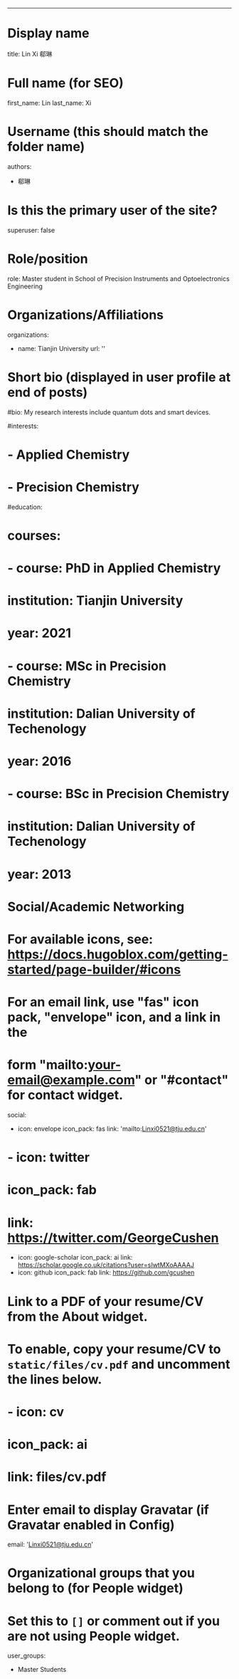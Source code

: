 ---
# Display name
title: Lin Xi 郗琳

# Full name (for SEO)
first_name: Lin
last_name: Xi

# Username (this should match the folder name)
authors:
  - 郗琳

# Is this the primary user of the site?
superuser: false

# Role/position
role: Master student in School of Precision Instruments and Optoelectronics Engineering

# Organizations/Affiliations
organizations:
  - name: Tianjin University
    url: ''

# Short bio (displayed in user profile at end of posts)
#bio: My research interests include quantum dots and smart devices.

#interests:
#  - Applied Chemistry
#  - Precision Chemistry

#education:
#  courses:
#    - course: PhD in Applied Chemistry
#      institution: Tianjin University
#      year: 2021
#    - course: MSc in Precision Chemistry
#      institution: Dalian University of Techenology
#      year: 2016
#    - course: BSc in Precision Chemistry
#      institution: Dalian University of Techenology
#      year: 2013

# Social/Academic Networking
# For available icons, see: https://docs.hugoblox.com/getting-started/page-builder/#icons
#   For an email link, use "fas" icon pack, "envelope" icon, and a link in the
#   form "mailto:your-email@example.com" or "#contact" for contact widget.
social:
  - icon: envelope
    icon_pack: fas
    link: 'mailto:Linxi0521@tju.edu.cn'
#  - icon: twitter
#    icon_pack: fab
#    link: https://twitter.com/GeorgeCushen
  - icon: google-scholar
    icon_pack: ai
    link: https://scholar.google.co.uk/citations?user=sIwtMXoAAAAJ
  - icon: github
    icon_pack: fab
    link: https://github.com/gcushen
# Link to a PDF of your resume/CV from the About widget.
# To enable, copy your resume/CV to `static/files/cv.pdf` and uncomment the lines below.
# - icon: cv
#   icon_pack: ai
#   link: files/cv.pdf

# Enter email to display Gravatar (if Gravatar enabled in Config)
email: 'Linxi0521@tju.edu.cn'

# Organizational groups that you belong to (for People widget)
#   Set this to `[]` or comment out if you are not using People widget.
user_groups:
  - Master Students